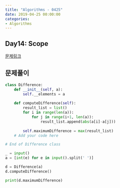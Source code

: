 ```yaml
---
title: "Algorithms - 0425"
date: 2019-04-25 00:00:00
categories:
- Algorithms
---
```


## Day14: Scope
[문제링크](https://www.hackerrank.com/challenges/30-scope/problem)

## 문제풀이

```python 
class Difference:
    def __init__(self, a):
        self.__elements = a
    
    def computeDifference(self):
        result_list = list()
        for i in range(len(a)):
            for j in range(i+1, len(a)):
                result_list.append(abs(a[i]-a[j]))
               
        self.maximumDifference = max(result_list)
	# Add your code here

# End of Difference class

_ = input()
a = [int(e) for e in input().split(' ')]

d = Difference(a)
d.computeDifference()

print(d.maximumDifference)
```